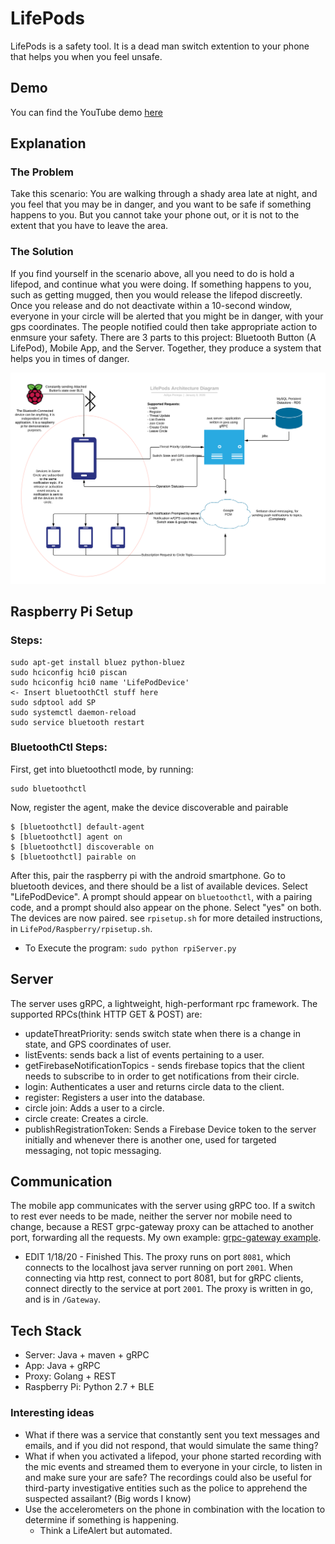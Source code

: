 # LifePods
LifePods is a safety tool. It is a dead man switch extention to your phone that helps you when you feel unsafe.

## Demo

You can find the YouTube demo [here](https://www.youtube.com/watch?v=HBPUZ5JJ2uE)

## Explanation
### The Problem
Take this scenario: You are walking through a shady area late at night, and you feel that you may be in danger, and you want to be safe if something happens to you. But you cannot take your phone out, or it is not to the extent that you have to leave the area.

### The Solution
If you find yourself in the scenario above, all you need to do is hold a lifepod, and continue what you were doing. If something happens to you, such as getting mugged, then you would release the lifepod discreetly. Once you release and do not deactivate within a 10-second window, everyone in your circle will be alerted that you might be in danger, with your gps coordinates. The people notified could then take appropriate action to enmsure your safety. There are 3 parts to this project: Bluetooth Button (A LifePod), Mobile App, and the Server. Together, they produce a system that helps you in times of danger.

![Architecture](https://github.com/adiprerepa/LifePods/blob/master/Blank%20Network%20Diagram.png)

## Raspberry Pi Setup
### Steps:
```
sudo apt-get install bluez python-bluez
sudo hciconfig hci0 piscan
sudo hciconfig hci0 name 'LifePodDevice'
<- Insert bluetoothCtl stuff here
sudo sdptool add SP
sudo systemctl daemon-reload
sudo service bluetooth restart
```

### BluetoothCtl Steps:
First, get into bluetoothctl mode, by running:
```
sudo bluetoothctl
```
Now, register the agent, make the device discoverable and pairable
``` 
$ [bluetoothctl] default-agent
$ [bluetoothctl] agent on
$ [bluetoothctl] discoverable on
$ [bluetoothctl] pairable on
```

After this, pair the raspberry pi with the android smartphone. Go to bluetooth devices, and there should be a list of available devices. Select "LifePodDevice". A prompt should appear on `bluetoothctl`, with a pairing code, and a prompt should also appear on the phone. Select "yes" on both. The devices are now paired.
see `rpisetup.sh` for more detailed instructions, in `LifePod/Raspberry/rpisetup.sh`.
- To Execute the program: `sudo python rpiServer.py`

## Server
The server uses gRPC, a lightweight, high-performant rpc framework. The supported RPCs(think HTTP GET & POST) are:
- updateThreatPriority: sends switch state when there is a change in state, and GPS coordinates of user.
- listEvents: sends back a list of events pertaining to a user.
- getFirebaseNotificationTopics - sends firebase topics that the client needs to subscribe to in order to get notifications from their circle.
- login: Authenticates a user and returns circle data to the client.
- register: Registers a user into the database.
- circle join: Adds a user to a circle.
- circle create: Creates a circle.
- publishRegistrationToken: Sends a Firebase Device token to the server initially and whenever there is another one, used for targeted messaging, not topic messaging.
## Communication
The mobile app communicates with the server using gRPC too. If a switch to rest ever needs to be made, neither the server nor mobile need to change, because a REST grpc-gateway proxy can be attached to another port, forwarding all the requests. My own example: [grpc-gateway example](
https://github.com/adiprerepa/grpc-gateway-example).
- EDIT 1/18/20 - Finished This. The proxy runs on port `8081`, which connects to the localhost java server running on port `2001`. When connecting via http rest, connect to port 8081, but for gRPC clients, connect directly to the service at port `2001`. The proxy is written in go, and is in `/Gateway`.

## Tech Stack
- Server: Java + maven + gRPC
- App: Java + gRPC
- Proxy: Golang + REST
- Raspberry Pi: Python 2.7 + BLE
### Interesting ideas
- What if there was a service that constantly sent you text messages and emails, and if you did not respond, that would simulate the same thing?
- What if when you activated a lifepod, your phone started recording with the mic events and streamed them to everyone in your circle, to listen in and make sure your are safe? The recordings could also be useful for third-party investigative entities such as the police to apprehend the suspected assailant? (Big words I know)
- Use the accelerometers on the phone in combination with the location to determine if something is happening.
  - Think a LifeAlert but automated.
